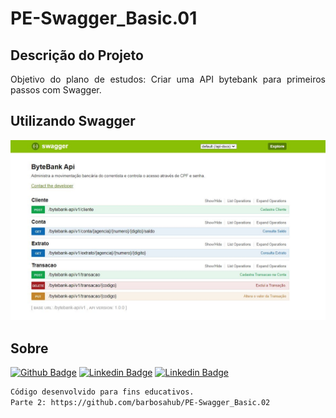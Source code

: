 # PE-Swagger_Basic.01

## Descrição do Projeto
<p align="justify"> Objetivo do plano de estudos: Criar uma API bytebank para primeiros passos com Swagger.
</p>

## Utilizando Swagger


<p align="left">
  <img src="https://github.com/barbosahub/PE-Swagger_Basic.01/blob/master/images/API.JPG" width="750" alt="accessibility text">
</p>



## Sobre
[![Github Badge](https://img.shields.io/badge/-Github-000?style=flat-square&logo=Github&logoColor=white&link=https://github.com/barbosahub)](https://github.com/barbosahub)
[![Linkedin Badge](https://img.shields.io/badge/-LinkedIn-blue?style=flat-square&logo=Linkedin&logoColor=white&link=https://www.linkedin.com/in/brui/)](https://www.linkedin.com/in/brui/)
[![Linkedin Badge](https://img.shields.io/badge/Curso-Alura-yellow?style=flat-square&logo=&logoColor=white&link=https://cursos.alura.com.br/course/swagger-crie-uma-documentacao-rest)](https://cursos.alura.com.br/course/swagger-crie-uma-documentacao-rest)

```sh
Código desenvolvido para fins educativos.
Parte 2: https://github.com/barbosahub/PE-Swagger_Basic.02
```









